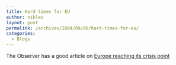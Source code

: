 ```yaml
---
title: Hard times for EU
author: niklas
layout: post
permalink: /archives/2004/09/06/hard-times-for-eu/
categories:
  - Blogs
---
```

The Observer has a good article on [Europe reaching its crisis point][1]

 [1]: http://observer.guardian.co.uk/print/0,3858,5008633-102273,00.html
